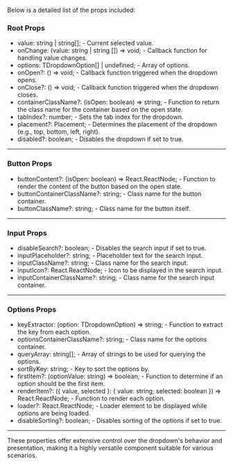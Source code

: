 Below is a detailed list of the props included:

### Root Props
- value: string | string[]; - Current selected value.
- onChange: (value: string | string []) => void; - Callback function for handling value changes.
- options: TDropdownOption[] | undefined; - Array of options.
- onOpen?: () => void; - Callback function triggered when the dropdown opens.
- onClose?: () => void; - Callback function triggered when the dropdown closes.
- containerClassName?: (isOpen: boolean) => string; - Function to return the class name for the container based on the open state.
- tabIndex?: number; - Sets the tab index for the dropdown.
- placement?: Placement; - Determines the placement of the dropdown (e.g., top, bottom, left, right).
- disabled?: boolean; - Disables the dropdown if set to true.

---

### Button Props
- buttonContent?: (isOpen: boolean) => React.ReactNode; - Function to render the content of the button based on the open state.
- buttonContainerClassName?: string; - Class name for the button container.
- buttonClassName?: string; - Class name for the button itself.

---

### Input Props
- disableSearch?: boolean; - Disables the search input if set to true.
- inputPlaceholder?: string; - Placeholder text for the search input.
- inputClassName?: string; - Class name for the search input.
- inputIcon?: React.ReactNode; - Icon to be displayed in the search input.
- inputContainerClassName?: string; - Class name for the search input container.

---

### Options Props
- keyExtractor: (option: TDropdownOption) => string; - Function to extract the key from each option.
- optionsContainerClassName?: string; - Class name for the options container.
- queryArray: string[]; - Array of strings to be used for querying the options.
- sortByKey: string; - Key to sort the options by.
- firstItem?: (optionValue: string) => boolean; - Function to determine if an option should be the first item.
- renderItem?: ({ value, selected }: { value: string; selected: boolean }) => React.ReactNode; - Function to render each option.
- loader?: React.ReactNode; - Loader element to be displayed while options are being loaded.
- disableSorting?: boolean; - Disables sorting of the options if set to true.

---

These properties offer extensive control over the dropdown's behavior and presentation, making it a highly versatile component suitable for various scenarios.